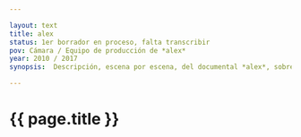 ```yaml
---

layout: text
title: alex
status: 1er borrador en proceso, falta transcribir
pov: Cámara / Equipo de producción de *alex*
year: 2010 / 2017
synopsis:  Descripción, escena por escena, del documental *alex*, sobre la inundación de 2010 en Sabinas y la Región Carbonífera. El documental es un pastiche pretencioso que recuerda a Herzog y Lanzman sin el talento. Diversas notas al pie del texto recogen las impresiones de los realizadores años después de haber filmado el documental, a manera de commentary track. En ese comentario se aprende que en 2018 la productora decidió actualizar y re-editar el documental incluyendo pietaje nuevo.

---
```


# {{ page.title }}
